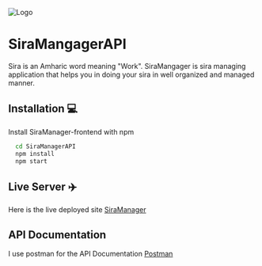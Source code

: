 ![Logo](https://firebasestorage.googleapis.com/v0/b/siramanager.appspot.com/o/sira_manager.png?alt=media&token=5ae0f10a-cc09-4464-b511-7547f9ac2011)

# SiraMangagerAPI
Sira is an Amharic word meaning "Work". SiraMangager is sira managing application that helps you in doing your sira in well organized and managed manner.

## Installation 💻

Install SiraManager-frontend with npm

```bash
  cd SiraManagerAPI
  npm install 
  npm start
```

## Live Server ✈️
Here is the live deployed site
[SiraManager](https://siramanager-frontend.herokuapp.com)

## API Documentation 
I use postman for the API Documentation
[Postman](https://warped-robot-610099.postman.co/workspace/ff27ad95-5f41-497b-8329-bb88a14b53c1)

